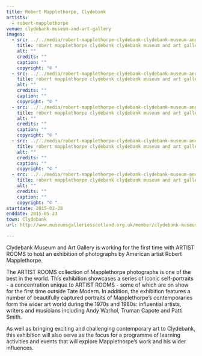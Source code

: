```yaml
---
title: Robert Mapplethorpe, Clydebank
artists:
  - robert-mapplethorpe
venue: clydebank-museum-and-art-gallery
images:
  - src: ../../media/robert-mapplethorpe-clydebank-clydebank-museum-and-art-gallery-2015-02-28-0.webp
    title: robert mapplethorpe clydebank clydebank museum and art gallery 2015 02 28 0
    alt: ""
    credits: ""
    caption: ""
    copyright: "© "
  - src: ../../media/robert-mapplethorpe-clydebank-clydebank-museum-and-art-gallery-2015-02-28-1.webp
    title: robert mapplethorpe clydebank clydebank museum and art gallery 2015 02 28 1
    alt: ""
    credits: ""
    caption: ""
    copyright: "© "
  - src: ../../media/robert-mapplethorpe-clydebank-clydebank-museum-and-art-gallery-2015-02-28-2.webp
    title: robert mapplethorpe clydebank clydebank museum and art gallery 2015 02 28 2
    alt: ""
    credits: ""
    caption: ""
    copyright: "© "
  - src: ../../media/robert-mapplethorpe-clydebank-clydebank-museum-and-art-gallery-2015-02-28-3.webp
    title: robert mapplethorpe clydebank clydebank museum and art gallery 2015 02 28 3
    alt: ""
    credits: ""
    caption: ""
    copyright: "© "
  - src: ../../media/robert-mapplethorpe-clydebank-clydebank-museum-and-art-gallery-2015-02-28-4.webp
    title: robert mapplethorpe clydebank clydebank museum and art gallery 2015 02 28 4
    alt: ""
    credits: ""
    caption: ""
    copyright: "© "
startdate: 2015-02-28
enddate: 2015-05-23
town: Clydebank
url: http://www.museumsgalleriesscotland.org.uk/member/clydebank-museum-and-art-gallery

---
```


Clydebank Museum and Art Gallery is working for the first time with ARTIST ROOMS to host an exhibition of photographs by American artist Robert Mapplethorpe.

The ARTIST ROOMS collection of Mapplethorpe photographs is one of the best in the world. This exhibition showcases a series of iconic self-portraits - a concentration unique to ARTIST ROOMS - some of which are on show for the first time outside Tate Modern. In addition, the exhibition features a number of beautifully captured portraits of Mapplethorpe’s contemporaries form the wider art world during the 1970s and 1980s: influential artists, writers and musicians including Andy Warhol, Truman Capote and Patti Smith.

As well as bringing exciting and challenging contemporary art to Clydebank, this exhibition will also serve as the focus for a programme of learning activities and events that will explore Mapplethorpe’s work and his wider influences.